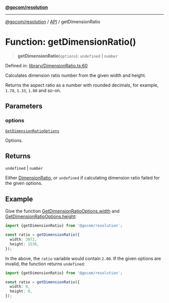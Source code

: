 [**@gocom/resolution**](../README.md)

***

[@gocom/resolution](../README.md) / [API](../Public/API.md) / getDimensionRatio

# Function: getDimensionRatio()

> **getDimensionRatio**(`options`): `undefined` \| `number`

Defined in: [library/DimensionRatio.ts:60](https://github.com/gocom/resolution/blob/1862825057d0bb9ab703d7c258946cef481eca14/src/library/DimensionRatio.ts#L60)

Calculates dimension ratio number from the given width and height.

Returns the aspect ratio as a number with rounded decimals, for example, `1.78`, `1.33`, `1.00` and
so-on.

## Parameters

### options

[`GetDimensionRatioOptions`](../Options/API.GetDimensionRatioOptions.md)

Options.

## Returns

`undefined` \| `number`

Either [DimensionRatio](../Types/API.DimensionRatio.md), or `undefined` if calculating dimension ratio
failed for the given options.

## Example

Give the function [GetDimensionRatioOptions.width](../Options/API.GetDimensionRatioOptions.md#width) and [GetDimensionRatioOptions.height](../Options/API.GetDimensionRatioOptions.md#height):
```ts
import {getDimensionRatio} from '@gocom/resolution';

const ratio = getDimensionRatio({
  width: 3072,
  height: 1536,
});
```
In the above, the `ratio` variable would contain `2.00`. If the given options are invalid, the function
returns `undefined`:
```ts
import {getDimensionRatio} from '@gocom/resolution';

const ratio = getDimensionRatio({
  width: 0,
  height: 0,
});
```
